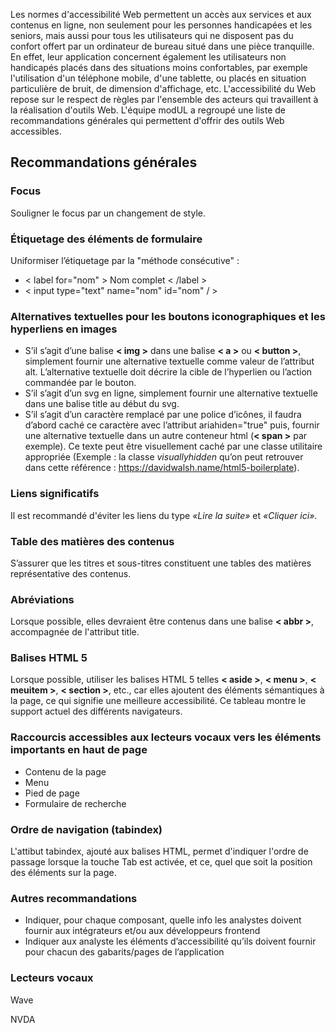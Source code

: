 Les normes d'accessibilité Web permettent un accès aux services et aux contenus en ligne, non seulement pour les personnes handicapées et les seniors, mais aussi pour tous les utilisateurs qui ne disposent pas du confort offert par un ordinateur de bureau situé dans une pièce tranquille. En effet, leur application concernent également les utilisateurs non handicapés placés dans des situations moins confortables, par exemple l'utilisation d'un téléphone mobile, d'une tablette, ou placés en situation particulière de bruit, de dimension d'affichage, etc. L'accessibilité du Web repose sur le respect de règles par l'ensemble des acteurs qui travaillent à la réalisation d'outils Web. L'équipe modUL a regroupé une liste de recommandations générales qui permettent d'offrir des outils Web accessibles.

## Recommandations générales

### Focus
Souligner le focus par un changement de style.

### Étiquetage des éléments de formulaire
Uniformiser l’étiquetage par la "méthode consécutive" :
* &lt; label for="nom" &gt; Nom complet &lt; /label &gt;
* &lt; input type="text" name="nom" id="nom" / &gt;

### Alternatives textuelles pour les boutons iconographiques et les hyperliens en images
* S’il s’agit d’une balise **&lt; img &gt;** dans une balise **&lt; a &gt;** ou **&lt; button &gt;**, simplement fournir une alternative textuelle comme valeur de l’attribut alt. L’alternative textuelle doit décrire la cible de l’hyperlien ou l’action commandée par le bouton.
* S’il s’agit d’un svg en ligne, simplement fournir une alternative textuelle dans une balise title au début du svg.
*  S’il s’agit d’un caractère remplacé par une police d’icônes, il faudra d’abord caché ce caractère avec l’attribut ariahiden="true" puis, fournir une alternative textuelle dans un autre conteneur html (**&lt; span &gt;** par exemple). Ce texte peut être visuellement caché par une classe utilitaire appropriée (Exemple : la classe *visuallyhidden* qu’on peut retrouver dans cette référence : <m-link mode="link" url="https://davidwalsh.name/html5-boilerplate" target="_blank">https://davidwalsh.name/html5-boilerplate</m-link>).

### Liens significatifs
Il est recommandé d'éviter les liens du type *«Lire la suite»* et *«Cliquer ici»*.

### Table des matières des contenus
S’assurer que les titres et sous-titres constituent une tables des matières représentative des contenus.

### Abréviations
Lorsque possible, elles devraient être contenus dans une balise **&lt; abbr &gt;**, accompagnée de l'attribut title.

### Balises HTML 5
Lorsque possible, utiliser les balises HTML 5 telles **&lt; aside &gt;**, **&lt; menu &gt;**, **&lt; meuitem &gt;**, **&lt; section &gt;**, etc., car elles ajoutent des éléments sémantiques à la page, ce qui signifie une meilleure accessibilité.  Ce tableau montre le support actuel des différents navigateurs.

### Raccourcis accessibles aux lecteurs vocaux vers les éléments importants en haut de page
* Contenu de la page
* Menu
* Pied de page
* Formulaire de recherche

### Ordre de navigation (tabindex)
L'attibut tabindex, ajouté aux balises HTML, permet d'indiquer l'ordre de passage lorsque la touche Tab est activée, et ce, quel que soit la position des éléments sur la page.

### Autres recommandations
* Indiquer, pour chaque composant, quelle info les analystes doivent fournir aux intégrateurs et/ou aux développeurs frontend
* Indiquer aux analyste les éléments d’accessibilité qu’ils doivent fournir pour chacun des gabarits/pages de l’application

### Lecteurs vocaux
<m-link mode="link" url="https://chrome.google.com/webstore/detail/wave-evaluation-tool/jbbplnpkjmmeebjpijfedlgcdilocofh" target="_blank" :icon="true">Wave</m-link>

<m-link mode="link" url="https://www.nvda-fr.org/download/" target="_blank" :icon="true">NVDA</m-link>